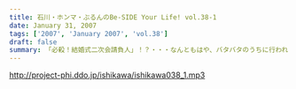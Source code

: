 ```yaml
---
title: 石川・ホンマ・ぶるんのBe-SIDE Your Life! vol.38-1
date: January 31, 2007
tags: ['2007', 'January 2007', 'vol.38']
draft: false
summary: 「必殺！結婚式二次会請負人」！？・・・なんともはや、バタバタのうちに行われたスタッフ間の結婚式二次会！またもや、スタッフとして奔走した石川氏の壮大なるドタバタ話がここにある！私もその姿を垣間見ましたが、どんだけ動きまわるんだ！？ってくらいに動きまわっていました！細かいところの経緯は、ドアアタマで説明していますんでそちらをお聴きのがしなく〜〜〜NAMAE
---
```


http://project-phi.ddo.jp/ishikawa/ishikawa038_1.mp3
